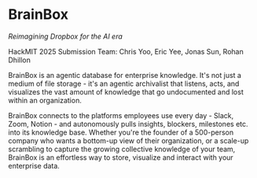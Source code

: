 # BrainBox

*Reimagining Dropbox for the AI era*

HackMIT 2025 Submission
Team: Chris Yoo, Eric Yee, Jonas Sun, Rohan Dhillon

BrainBox is an agentic database for enterprise knowledge. It's not just a medium of file storage - it's an agentic archivalist that listens, acts, and visualizes the vast amount of knowledge that go undocumented and lost within an organization.

BrainBox connects to the platforms employees use every day - Slack, Zoom, Notion - and autonomously pulls insights, blockers, milestones etc. into its knowledge base. Whether you're the founder of a 500-person company who wants a bottom-up view of their organization, or a scale-up scrambling to capture the growing collective knowledge of your team, BrainBox is an effortless way to store, visualize and interact with your enterprise data.
